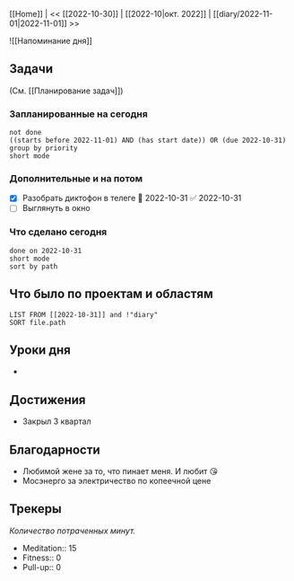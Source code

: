 [[Home]] | << [[2022-10-30]] | [[2022-10|окт. 2022]] | [[diary/2022-11-01|2022-11-01]] >>

![[Напоминание дня]]
## Задачи
(См. [[Планирование задач]])
### Запланированные на сегодня
```tasks
not done
((starts before 2022-11-01) AND (has start date)) OR (due 2022-10-31)
group by priority
short mode
```
### Дополнительные и на потом
- [x] Разобрать диктофон в телеге 📅 2022-10-31 ✅ 2022-10-31
- [ ] Выглянуть в окно

### Что сделано сегодня
```tasks
done on 2022-10-31
short mode
sort by path
```

## Что было по проектам и областям
```dataview
LIST FROM [[2022-10-31]] and !"diary"
SORT file.path
```

## Уроки дня
- 

## Достижения
- Закрыл 3 квартал

## Благодарности
- Любимой жене за то, что пинает меня. И любит 😘
- Мосэнерго за электричество по копеечной цене

## Трекеры
*Количество потраченных минут.*
- Meditation:: 15
- Fitness:: 0
- Pull-up:: 0
